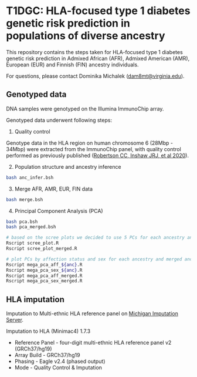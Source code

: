 # T1DGC: HLA-focused type 1 diabetes genetic risk prediction in populations of diverse ancestry

This repository contains the steps taken for HLA-focused type 1 diabetes genetic risk prediction in Admixed African (AFR), Admixed American (AMR), European (EUR) and Finnish (FIN) ancestry individuals. </br>

For questions, please contact Dominika Michalek (dam8mt@virginia.edu).

## Genotyped data
DNA samples were genotyped on the Illumina ImmunoChip array. </br>

Genotyped data underwent following steps:
1. Quality control </br>

Genotype data in the HLA region on human chromosome 6 (28Mbp - 34Mbp) were extracted from the ImmunoChip panel, with quality control performed as previously published ([Robertson CC, Inshaw JRJ, et al 2020](https://pubmed.ncbi.nlm.nih.gov/34127860/)).

2. Population structure and ancestry inference
```bash
bash anc_infer.bsh
```

3. Merge AFR, AMR, EUR, FIN data
```bash
bash merge.bsh
```

4. Principal Component Analysis (PCA) </br>
```bash
bash pca.bsh
bash pca_merged.bsh

# based on the scree plots we decided to use 5 PCs for each ancestry and merged ancestry data for association analysis
Rscript scree_plot.R
Rscript scree_plot_merged.R

# plot PCs by affection status and sex for each ancestry and merged ancestry data
Rscript mega_pca_aff_${anc}.R
Rscript mega_pca_sex_${anc}.R
Rscript mega_pca_aff_merged.R
Rscript mega_pca_sex_merged.R
```

## HLA imputation
Imputation to Multi-ethnic HLA reference panel on [Michigan Imputation Server](https://imputationserver.sph.umich.edu/index.html#!).

Imputation to HLA (Minimac4) 1.7.3
- Reference Panel - four-digit multi-ethnic HLA reference panel v2 (GRCh37/hg19)
- Array Build - GRCh37/hg19
- Phasing - Eagle v2.4 (phased output)
- Mode - Quality Control & Imputation

